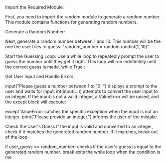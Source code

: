  Import the Required Module:

 First, you need to import the random module to generate a random number. This module contains functions for generating random numbers.


Generate a Random Number:

Next, generate a random number between 1 and 10. This number will be the one the user tries to guess.  "random_number = random.randint(1, 10)"

Start the Guessing Loop:
Use a while loop to repeatedly prompt the user to guess the number until they get it right. This loop will run indefinitely until the correct guess is made.
while  True :

Get User Input and Handle Errors:

 input("Please guess a number between 1 to 10: ") displays a prompt to the user and waits for input.
 int(input(...)) attempts to convert the user input to an integer.
 If the input is not a valid integer, a ValueError will be raised, and the except block will execute:

 except ValueError: catches the specific exception when the input is not an integer.
 print("Please provide an integer.") informs the user of the mistake.

Check the User's Guess
If the input is valid and converted to an integer, check if it matches the generated random number. If it matches, break out of the loop.

if user_guess == random_number: checks if the user's guess is equal to the generated random number.
break exits the while loop when the condition is me


 
